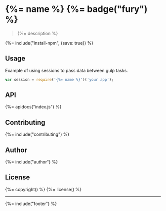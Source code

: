 # {%= name %} {%= badge("fury") %}

> {%= description %}

{%= include("install-npm", {save: true}) %}

## Usage

Example of using sessions to pass data between gulp tasks.

```js
var session = require('{%= name %}')('your app');
```

## API
{%= apidocs("index.js") %}

## Contributing
{%= include("contributing") %}

## Author
{%= include("author") %}

## License
{%= copyright() %}
{%= license() %}

***

{%= include("footer") %}
